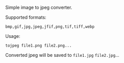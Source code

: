 Simple image to jpeg converter.

Supported formats:
```
bmp,gif,jpg,jpeg,jfif,png,tif,tiff,webp
```

Usage:
```
tojpeg file1.png file2.png...
```

Converted jpeg will be saved to ```file1.jpg``` ```file2.jpg```...
